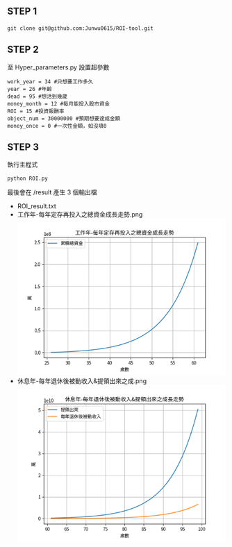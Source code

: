 ## STEP 1

```code
git clone git@github.com:Junwu0615/ROI-tool.git
```

## STEP 2 

至 Hyper_parameters.py 設置超參數
```
work_year = 34 #只想要工作多久 
year = 26 #年齡 
dead = 95 #想活到幾歲 
money_month = 12 #每月能投入股市資金 
ROI = 15 #投資報酬率 
object_num = 30000000 #預期想要達成金額 
money_once = 0 #一次性金額，如沒填0
```

## STEP 3

執行主程式
```
python ROI.py
```
最後會在 /result 產生 3 個輸出檔

- ROI_result.txt
- 工作年-每年定存再投入之總資金成長走勢.png
![工作年-每年定存再投入之總資金成長走勢](result/工作年-每年定存再投入之總資金成長走勢.png)
- 休息年-每年退休後被動收入&提領出來之成.png
![休息年-每年退休後被動收入&提領出來之成長走勢](result/休息年-每年退休後被動收入&提領出來之成長走勢.png)

